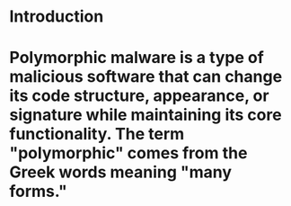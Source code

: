 # Introduction
# Polymorphic malware is a type of malicious software that can change its code structure, appearance, or signature while maintaining its core functionality. The term "polymorphic" comes from the Greek words meaning "many forms."
